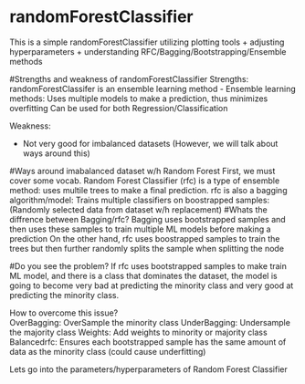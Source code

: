 # randomForestClassifier
This is a simple randomForestClassifier utilizing plotting tools + adjusting hyperparameters + understanding RFC/Bagging/Bootstrapping/Ensemble methods

#Strengths and weakness of randomForestClassifier 
Strengths: 
randomForestClassifer is an ensemble learning method 
    - Ensemble learning methods: Uses multiple models to make a prediction, thus minimizes overfitting
Can be used for both Regression/Classification   

Weakness: 
  - Not very good for imbalanced datasets (However, we will talk about ways around this)

#Ways around imabalanced dataset w/h Random Forest
  First, we must cover some vocab. Random Forest Classifier (rfc) is a type of ensemble method: uses multile trees to make a final prediction.
  rfc is also a bagging algorithm/model: Trains multiple classifiers on boostrapped samples: (Randomly selected data from dataset w/h replacement)
  #Whats the diffrence between Bagging/rfc? 
    Bagging uses bootstrapped samples and then uses these samples to train multiple ML models before making a prediction
    On the other hand, rfc uses boostrapped samples to train the trees but then further randomly splits the sample when splitting the node 

#Do you see the problem?
If rfc uses bootstrapped samples to make train ML model, and there is a class that dominates the dataset, the model is going to become very bad
at predicting the minority class and very good at predicting the minority class. 

How to overcome this issue?  
  OverBagging: OverSample the minority class 
  UnderBagging: Undersample the majority class
  Weights: Add weights to minority or majority class
  Balancedrfc: Ensures each bootstrapped sample has the same amount of data as the minority class (could cause underfitting)

Lets go into the parameters/hyperparameters of Random Forest Classifier



























  
  
  
